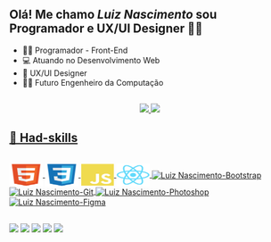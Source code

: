 ## Olá! Me chamo *Luiz Nascimento* sou Programador e UX/UI Designer 🧑‍🦱

- 👨‍💻 Programador - Front-End
- 💻 Atuando no Desenvolvimento Web
- 🎨 UX/UI Designer
- 👨‍🎓 Futuro Engenheiro da Computação
##

<div align="center">
  <a href="https://github.com/Dev-Nascimento">
  <img height="155em" src="https://github-readme-stats.vercel.app/api?username=Dev-Nascimento&show_icons=true&theme=blue-green&include_all_commits=true&count_private=true"/>
  <img height="155em" src="https://github-readme-stats.vercel.app/api/top-langs/?username=Dev-Nascimento&layout=compact&langs_count=7&theme=blue-green"/>
</div>
  
##
  
  ## 🥷 Had-skills
  <div style="display: inline_block"><br>
  <img align="center" alt="Luiz Nascimento-HTML" height="40" width="60" src="https://raw.githubusercontent.com/devicons/devicon/master/icons/html5/html5-original.svg">
  <img align="center" alt="Luiz Nascimento-CSS" height="40" width="60" src="https://raw.githubusercontent.com/devicons/devicon/master/icons/css3/css3-original.svg">  
  <img align="center" alt="Luiz Nascimento-Js" height="40" width="60" src="https://raw.githubusercontent.com/devicons/devicon/master/icons/javascript/javascript-plain.svg">
  <img align="center" alt="Luiz Nascimento-React" height="40" width="60" src="https://raw.githubusercontent.com/devicons/devicon/master/icons/react/react-original.svg">
  <img align="center" alt="Luiz Nascimento-Bootstrap" height="40" width="60" src="https://cdn.jsdelivr.net/gh/devicons/devicon/icons/bootstrap/bootstrap-original.svg" />
  <img align="center" alt="Luiz Nascimento-Git" height="40" width="60" src="https://cdn.jsdelivr.net/gh/devicons/devicon/icons/git/git-original.svg"/>
  <img align="center" alt="Luiz Nascimento-Photoshop" height="40" width="60" src="https://cdn.jsdelivr.net/gh/devicons/devicon/icons/photoshop/photoshop-plain.svg" />
  <img align="center" alt="Luiz Nascimento-Figma" height="40" width="60" src="https://cdn.jsdelivr.net/gh/devicons/devicon/icons/figma/figma-original.svg" />  
</div>
  
  ##
  
<div>
   <a href="https://www.instagram.com/dev_luiznascimento" target="_blank"><img src="https://img.shields.io/badge/-Instagram-%23E4405F?style=for-the-badge&logo=instagram&logoColor=white" target="_blank"></a>
  <a href="www.linkedin.com/in/luiz-nascimento-485a2b182" target="_blank"><img src="https://img.shields.io/badge/-LinkedIn-%230077B5?style=for-the-badge&logo=linkedin&logoColor=white" target="_blank"></a>
    <a href = "luizclaudio.rhi9@gmail.com"><img src="https://img.shields.io/badge/-Gmail-%23333?style=for-the-badge&logo=gmail&logoColor=white" target="_blank"></a>
  <a href="https://www.youtube.com/channel/UC1XeakZaZ5T_l-dNG1vbXzQ" target="_blank"><img src="https://img.shields.io/badge/YouTube-FF0000?style=for-the-badge&logo=youtube&logoColor=white" target="_blank"></a>
  <a href="" target="_brank"><img src="https://img.shields.io/badge/Telegram-2CA5E0?style=for-the-badge&logo=telegram&logoColor=white" target="_brank"></a>
</div>
